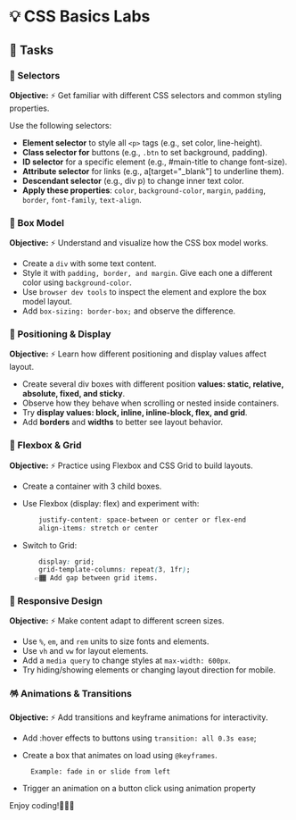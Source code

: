 # 💡 CSS Basics Labs

## 🎯 Tasks

### 💠 Selectors

**Objective:** ⚡️ Get familiar with different CSS selectors and common styling properties.

Use the following selectors:

- **Element selector** to style all `<p>` tags (e.g., set color, line-height).
- **Class selector for** buttons (e.g., `.btn` to set background, padding).
- **ID selector** for a specific element (e.g., #main-title to change font-size).
- **Attribute selector** for links (e.g., a[target="_blank"] to underline them).
- **Descendant selector** (e.g., div p) to change inner text color.
- **Apply these properties**: `color`, `background-color`, `margin`, `padding`, `border`, `font-family`, `text-align`.

### 💠 Box Model

**Objective:** ⚡️ Understand and visualize how the CSS box model works.

- Create a `div` with some text content.
- Style it with `padding, border, and margin`. Give each one a different color using `background-color`.
- Use `browser dev tools` to inspect the element and explore the box model layout.
- Add `box-sizing: border-box;` and observe the difference.

### 💠 Positioning & Display

**Objective:** ⚡️ Learn how different positioning and display values affect layout.

- Create several div boxes with different position **values: static, relative, absolute, fixed, and sticky**.
- Observe how they behave when scrolling or nested inside containers.
- Try **display values: block, inline, inline-block, flex, and grid**.
- Add **borders** and **widths** to better see layout behavior.

### 💠 Flexbox & Grid

**Objective:** ⚡️ Practice using Flexbox and CSS Grid to build layouts.

- Create a container with 3 child boxes.
- Use Flexbox (display: flex) and experiment with:

    ``` css
        justify-content: space-between or center or flex-end
        align-items: stretch or center

    ```

- Switch to Grid:

    ```css
        display: grid;
        grid-template-columns: repeat(3, 1fr);
       👉🏾 Add gap between grid items.
    ```

### 💠 Responsive Design

**Objective:** ⚡️ Make content adapt to different screen sizes.

- Use `%`, `em`, and `rem` units to size fonts and elements.
- Use `vh` and `vw` for layout elements.
- Add a `media query` to change styles at `max-width: 600px`.
- Try hiding/showing elements or changing layout direction for mobile.

### 🪅 Animations & Transitions

**Objective:** ⚡️ Add transitions and keyframe animations for interactivity.

- Add :hover effects to buttons using `transition: all 0.3s ease`;
- Create a box that animates on load using `@keyframes`.

        Example: fade in or slide from left

- Trigger an animation on a button click using animation property

Enjoy coding!🚀🚀🚀